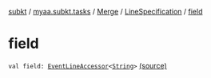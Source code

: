 [subkt](../../../index.md) / [myaa.subkt.tasks](../../index.md) / [Merge](../index.md) / [LineSpecification](index.md) / [field](./field.md)

# field

`val field: `[`EventLineAccessor`](../../../myaa.subkt.ass/-event-line-accessor/index.md)`<`[`String`](https://kotlinlang.org/api/latest/jvm/stdlib/kotlin/-string/index.html)`>` [(source)](https://github.com/Myaamori/SubKt/blob/0.1.12/src/main/kotlin/myaa/subkt/tasks/asstasks.kt#L92)